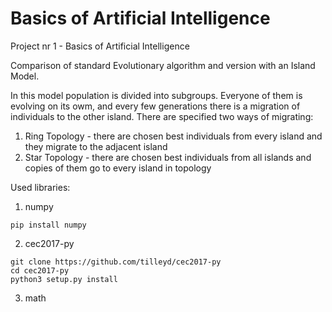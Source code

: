 # Basics of Artificial Intelligence
Project nr 1 - Basics of Artificial Intelligence

Comparison of standard Evolutionary algorithm and version with an Island Model.

In this model population is divided into subgroups. 
Everyone of them is evolving on its owm, and every few generations there is a migration of individuals to the other island. 
There are specified two ways of migrating:
1. Ring Topology - there are chosen best individuals from every island and they migrate to the adjacent island
2. Star Topology - there are chosen best individuals from all islands and copies of them go to every island in topology


Used libraries:
1. numpy 
```
pip install numpy
```

2. cec2017-py
```
git clone https://github.com/tilleyd/cec2017-py
cd cec2017-py
python3 setup.py install
```

3. math
